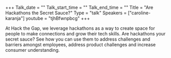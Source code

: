 +++
Talk_date = ""
Talk_start_time = ""
Talk_end_time = ""
Title = "Are Hackathons the Secret Sauce?"
Type = "talk"
Speakers = ["caroline-karanja"]
youtube = "tjhBfwnpbcg"
+++

At Hack the Gap, we leverage hackathons as a way to create space for people to make connections and grow their tech skills. Are hackathons your secret sauce? See how you can use them to address challenges and barriers amongst employees, address product challenges and increase consumer understanding.
